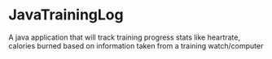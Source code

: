 JavaTrainingLog
===============

A java application that will track training progress stats like heartrate, calories burned based on information taken from a training watch/computer